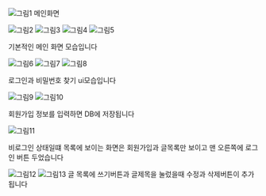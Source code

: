 

![그림1](https://github.com/user-attachments/assets/aab88bdb-23b2-4f16-88cd-dd96a4d8e6e8)
메인화면

![그림2](https://github.com/user-attachments/assets/3f19e875-28f4-400d-9a90-123c252a57e0)
![그림3](https://github.com/user-attachments/assets/3c51fac8-138b-45c9-8ae7-3ea04769196e)
![그림4](https://github.com/user-attachments/assets/378ce204-0c36-48bf-972f-3df1b7da16a1)
![그림5](https://github.com/user-attachments/assets/bc3c2250-c60d-49a9-9f05-fe30b78dca04)

기본적인 메인 화면 모습입니다

![그림6](https://github.com/user-attachments/assets/d044f6f7-a46e-4ca1-b98b-33b0309cec27)
![그림7](https://github.com/user-attachments/assets/1b7dbe43-93f1-416d-9226-855a1b910e0d)
![그림8](https://github.com/user-attachments/assets/8aca43ce-8e5d-4df0-bfc1-b416724ac551)

로그인과 비밀번호 찾기 ui모습입니다

![그림9](https://github.com/user-attachments/assets/1a010c31-e06b-4d5b-b8bf-0dfe79e13e7d)
![그림10](https://github.com/user-attachments/assets/8b18a060-7111-4ac4-bab4-d6eaa4d8f787)

회원가입 정보를 입력하면 DB에 저장됩니다

![그림11](https://github.com/user-attachments/assets/1270ce19-93ed-41ea-8d49-424841e67bb9)


비로그인 상태일떄
목록에 보이는 화면은
회원가입과 글목록만 보이고
맨 오른쪽에 로그인 버튼 두었습니다

![그림12](https://github.com/user-attachments/assets/193426af-0a15-4ad4-b642-dd01a9ffd85e)
![그림13](https://github.com/user-attachments/assets/8bdc7bec-1a1c-4924-9238-7913807c03cd)
글 목록에 쓰기버튼과 글제목을 눌렀을때 수정과 삭제버튼이 추가됩니다







